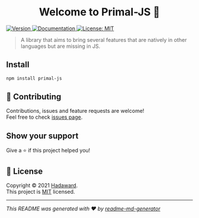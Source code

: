 <h1 align="center">Welcome to Primal-JS 👋</h1>
<p>
  <a href="https://www.npmjs.com/package/primal-js" target="_blank">
    <img alt="Version" src="https://img.shields.io/npm/v/primal-js.svg">
  </a>
  <a href="https://github.com/Hadaward/primal-js/blob/main/DOCS.md#docs" target="_blank">
    <img alt="Documentation" src="https://img.shields.io/badge/documentation-yes-brightgreen.svg" />
  </a>
  <a href="https://github.com/Hadaward/primal-js/blob/main/LICENSE" target="_blank">
    <img alt="License: MIT" src="https://img.shields.io/badge/License-MIT-yellow.svg" />
  </a>
</p>

> A library that aims to bring several features that are natively in other languages but are missing in JS.

## Install

```sh
npm install primal-js
```

## 🤝 Contributing

Contributions, issues and feature requests are welcome!<br />Feel free to check [issues page](https://github.com/Hadaward/primal-js/issues). 

## Show your support

Give a ⭐️ if this project helped you!

## 📝 License

Copyright © 2021 [Hadaward](https://github.com/Hadaward).<br />
This project is [MIT](https://github.com/Hadaward/primal-js/blob/main/LICENSE) licensed.

***
_This README was generated with ❤️ by [readme-md-generator](https://github.com/kefranabg/readme-md-generator)_
